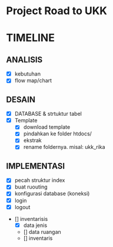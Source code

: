 # Project Road to UKK

# TIMELINE
## ANALISIS 
* [x] kebutuhan
* [x] flow map/chart

## DESAIN
* [x] DATABASE & strtuktur tabel
* [x] Template 
  * [x] download template
  * [x] pindahkan ke folder htdocs/
  * [x] ekstrak
  * [x] rename foldernya. misal: ukk_rika

## IMPLEMENTASI
* [x] pecah struktur index
* [x] buat ruouting
* [x] konfigurasi database (koneksi)
* [x] login
* [x] logout
* [] inventarisis
  * [x] data jenis
  * [] data ruangan
  * [] inventaris
